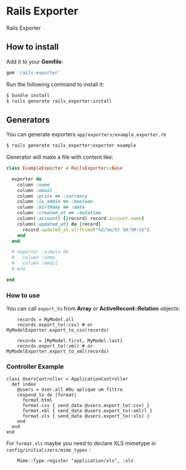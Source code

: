 # Rails Exporter 

Rails Exporter

## How to install

Add it to your **Gemfile**: 
```ruby
gem 'rails-exporter'
```

Run the following command to install it:
```sh
$ bundle install
$ rails generate rails_exporter:install
```

## Generators

You can generate exporters `app/exporters/example_exporter.rb`

```sh
$ rails generate rails_exporter:exporter example
```

Generator will make a file with content like:

```ruby
class ExampleExporter < RailsExporter::Base

  exporter do
    column :name
    column :email
    column :price => :currency
    column :is_admin => :boolean
    column :birthday => :date
    column :created_at => :datetime
    column(:account) {|record| record.account.name}
    column(:updated_at) do |record|
      record.updated_at.strftime("%d/%m/%Y %H:%M:%S")
    end
  end

  # exporter :simple do
  #   column :nome
  #   column :email
  # end

end
```

### How to use

You can call `export_to` from **Array** or **ActiveRecord::Relation** objects: 
```erb
    records = MyModel.all
    records.export_to(:csv) # or MyModelExporter.export_to_csv(records)
    
    records = [MyModel.first, MyModel.last]
    records.export_to(:xml) # or MyModelExporter.export_to_xml(records)
```

### Controller Example

```erb
class UsersController < ApplicationController
  def index
    @users = User.all #Ou aplique um filtro
    respond_to do |format|
      format.html
      format.csv { send_data @users.export_to(:csv) }
      format.xml { send_data @users.export_to(:xml)l }
      format.xls { send_data @users.export_to(:xls) }
    end
  end
end
```

For `format.xls` maybe you need to declare XLS mimetype in `config/initializers/mime_types` :
```erb
    Mime::Type.register "application/xls", :xls
```